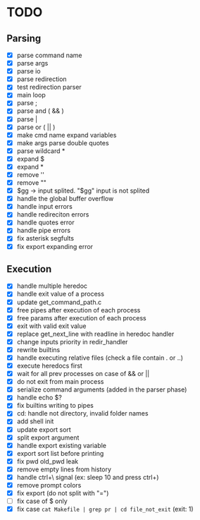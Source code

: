# TODO

## Parsing

- [x] parse command name
- [x] parse args
- [x] parse io
- [x] parse redirection
- [x] test redirection parser
- [x] main loop
- [x] parse ;
- [x] parse and ( && )
- [x] parse |
- [x] parse or ( || )
- [x] make cmd name expand variables
- [x] make args parse double quotes
- [x] parse wildcard \*
- [x] expand $
- [x] expand \*
- [x] remove ''
- [x] remove ""
- [x] $gg -> input splited. "$gg" input is not splited
- [x] handle the global buffer overflow
- [x] handle input errors
- [x] handle redireciton errors
- [x] handle quotes error
- [x] handle pipe errors
- [x] fix asterisk segfults
- [x] fix export expanding error

## Execution

- [x] handle multiple heredoc
- [x] handle exit value of a process
- [x] update get_command_path.c
- [x] free pipes after execution of each process
- [x] free params after execution of each process
- [x] exit with valid exit value
- [x] replace get_next_line with readline in heredoc handler
- [x] change inputs priority in redir_handler
- [x] rewrite builtins
- [x] handle executing relative files (check a file contain . or ..)
- [x] execute heredocs first
- [x] wait for all prev processes on case of && or ||
- [x] do not exit from main process
- [x] serialize command arguments (added in the parser phase)
- [x] handle echo $?
- [x] fix builtins writing to pipes
- [x] cd: handle not directory, invalid folder names
- [x] add shell init
- [x] update export sort
- [x] split export argument
- [x] handle export existing variable
- [x] export sort list before printing
- [x] fix pwd old_pwd leak
- [x] remove empty lines from history
- [x] handle ctrl+\ signal (ex: sleep 10 and press ctrl+\)
- [x] remove prompt colors
- [x] fix export (do not split with "=")
- [ ] fix case of $ only
- [x] fix case `cat Makefile | grep pr | cd file_not_exit` (exit: 1)
